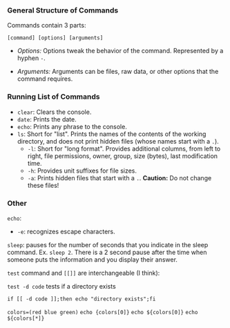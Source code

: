 ### General Structure of Commands

Commands contain 3 parts: 

```
[command] [options] [arguments]
```
* *Options:* Options tweak the behavior of the command.  Represented by a hyphen `-`.

* *Arguments:* Arguments can be files, raw data, or other options that the command requires.

### 

### Running List of Commands

* `clear`:  Clears the console.
* `date`:  Prints the date.
* `echo`:  Prints any phrase to the console.
* `ls`:  Short for "list".  Prints the names of the contents of the working directory, and does not print hidden files (whose names start with a `.`).  
  - `-l`:  Short for "long format".  Provides additional columns, from left to right, file permissions, owner, group, size (bytes), last modification time.
  - `-h`: Provides unit suffixes for file sizes.
  - `-a`: Prints hidden files that start with a `.`.  **Caution:** Do not change these files!





### Other

`echo`: 

* `-e`: recognizes escape characters.  

`sleep`: pauses for the number of seconds that you indicate in the sleep command.  Ex. `sleep 2`.  There is a 2 second pause after the time when someone puts the information and you display their answer.

`test` command and `[[]]` are interchangeable (I think):

`test -d code` tests if a directory exists

`if [[ -d code ]];then echo "directory exists";fi`

`colors=(red blue green)`
`echo {colors[0]}`
`echo ${colors[0]}`
`echo ${colors[*]}`
